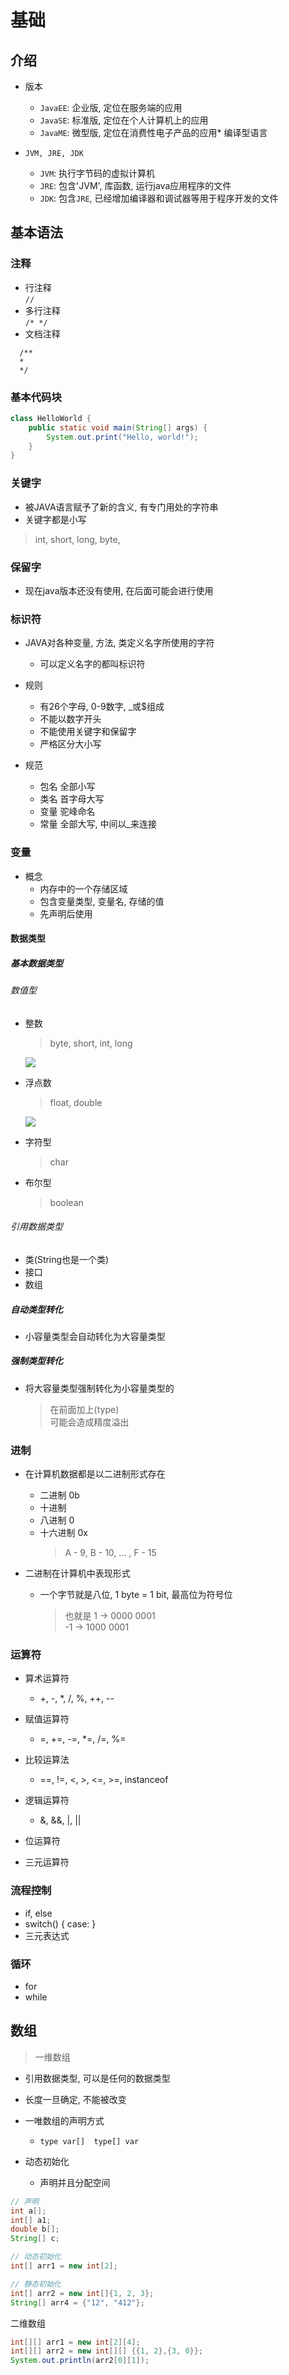 # 基础

## 介绍

* 版本  
    * `JavaEE`: 企业版, 定位在服务端的应用  
    * `JavaSE`: 标准版, 定位在个人计算机上的应用  
    * `JavaME`: 微型版, 定位在消费性电子产品的应用* 编译型语言
    
* `JVM, JRE, JDK`  
    * `JVM`: 执行字节码的虚拟计算机  
    * `JRE`: 包含'JVM', 库函数, 运行java应用程序的文件  
    * `JDK`: 包含`JRE`, 已经增加编译器和调试器等用于程序开发的文件

## 基本语法

### 注释
* 行注释  
  `//`
* 多行注释  
    `/* */`
* 文档注释  
```
  /**
  *
  */
```

### 基本代码块

```java
class HelloWorld {
    public static void main(String[] args) {
        System.out.print("Hello, world!");
    }
}
```

### 关键字

* 被JAVA语言赋予了新的含义, 有专门用处的字符串  
* 关键字都是小写

> int, short, long, byte, 

### 保留字

* 现在java版本还没有使用, 在后面可能会进行使用

### 标识符
* JAVA对各种变量, 方法, 类定义名字所使用的字符  
   * 可以定义名字的都叫标识符  

* 规则  
   * 有26个字母, 0-9数字, _或$组成  
   * 不能以数字开头  
   * 不能使用关键字和保留字  
   * 严格区分大小写  

* 规范  
   * 包名 全部小写  
   * 类名 首字母大写  
   * 变量 驼峰命名  
   * 常量 全部大写, 中间以_来连接  

### 变量
* 概念  
   * 内存中的一个存储区域  
   * 包含变量类型, 变量名, 存储的值  
   * 先声明后使用  

#### 数据类型

##### 基本数据类型

###### 数值型
* 整数
  > byte, short, int, long  

  ![](./img/1.png)

* 浮点数
  > float, double  

  ![](./img/2.png)
 
* 字符型
  > char

* 布尔型
  > boolean

###### 引用数据类型
* 类(String也是一个类)
* 接口
* 数组

##### 自动类型转化
* 小容量类型会自动转化为大容量类型

##### 强制类型转化
* 将大容量类型强制转化为小容量类型的
  > 在前面加上(type)  
  > 可能会造成精度溢出

### 进制
* 在计算机数据都是以二进制形式存在
   * 二进制 0b  
   * 十进制  
   * 八进制 0  
   * 十六进制 0x  
      > A - 9, B - 10, ... , F - 15

* 二进制在计算机中表现形式
   * 一个字节就是八位, 1 byte = 1 bit, 最高位为符号位  
        > 也就是 1 -> 0000 0001  
        >      -1 -> 1000 0001

### 运算符

* 算术运算符
   * +, -, *, /, %, ++, --

* 赋值运算符
   * =, +=, -=, *=, /=, %=

* 比较运算法
   * ==, !=, <, >, <=, >=, instanceof

* 逻辑运算符
   * &, &&, |, ||

* 位运算符

* 三元运算符 

### 流程控制
* if, else
* switch() { case: }
* 三元表达式

### 循环
* for
* while

## 数组

> 一维数组

  * 引用数据类型, 可以是任何的数据类型
  * 长度一旦确定, 不能被改变

  * 一唯数组的声明方式
     * `type var[]  type[] var`

  * 动态初始化
     * 声明并且分配空间


```java
// 声明
int a[];
int[] a1;
double b[];
String[] c;

// 动态初始化
int[] arr1 = new int[2];

// 静态初始化
int[] arr2 = new int[]{1, 2, 3};
String[] arr4 = {"12", "412"};
```


二维数组

```java
int[][] arr1 = new int[2][4];
int[][] arr2 = new int[][] {{1, 2},{3, 0}};
System.out.println(arr2[0][1]);
```
